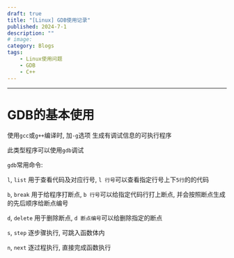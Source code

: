 ```yaml
---
draft: true
title: "[Linux] GDB使用记录"
published: 2024-7-1
description: ""
# image:
category: Blogs
tags:
    - Linux使用问题
    - GDB
    - C++
---
```


---

# GDB的基本使用

使用`gcc`或`g++`编译时, 加`-g`选项 生成有调试信息的可执行程序

此类型程序可以使用`gdb`调试

`gdb`常用命令:

`l`, `list` 用于查看代码及对应行号, `l 行号`可以查看指定行号上下`5行`的的代码

`b`, `break` 用于给程序打断点, `b 行号`可以给指定代码行打上断点, 并会按照断点生成的先后顺序给断点编号

`d`, `delete` 用于删除断点, `d 断点编号`可以给删除指定的断点

`s`, `step` 逐步骤执行, 可跳入函数体内

`n`, `next` 逐过程执行, 直接完成函数执行
